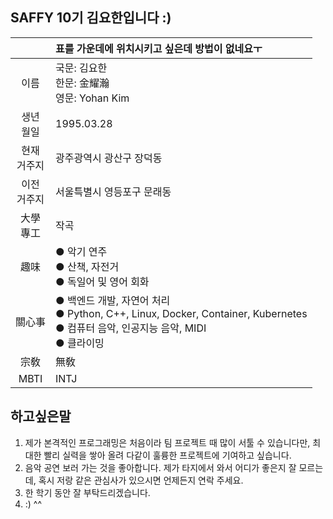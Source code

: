 
## SAFFY 10기 김요한입니다 :)
|| 표를 가운데에 위치시키고 싶은데 방법이 없네요ㅜ |
|:-:|:-|
|이름| 국문: 김요한<br>한문: 金耀瀚<br>영문: Yohan Kim|
|생년<br>월일|1995.03.28|
|현재<br>거주지|광주광역시 광산구 장덕동|
|이전<br>거주지|서울특별시 영등포구 문래동|
|大學<br>專工| 작곡 |
|趣味| ● 악기 연주<br>● 산책, 자전거<br>● 독일어 및 영어 회화
|關心事| ● 백엔드 개발, 자연어 처리<br>● Python, C++, Linux, Docker,  Container, Kubernetes<br> ● 컴퓨터 음악, 인공지능 음악, MIDI<br>  ● 클라이밍|
|宗敎|無敎|
|MBTI|INTJ|
## 하고싶은말
1. 제가 본격적인 프로그래밍은 처음이라 팀 프로젝트 때 많이 서툴 수 있습니다만, 최대한 빨리 실력을 쌓아 올려 다같이 훌륭한 프로젝트에 기여하고 싶습니다.
2. 음악 공연 보러 가는 것을 좋아합니다. 제가 타지에서 와서 어디가 좋은지 잘 모르는데, 혹시 저랑 같은 관심사가 있으시면 언제든지 연락 주세요.
3. 한 학기 동안 잘 부탁드리겠습니다.
4. :) ^^
